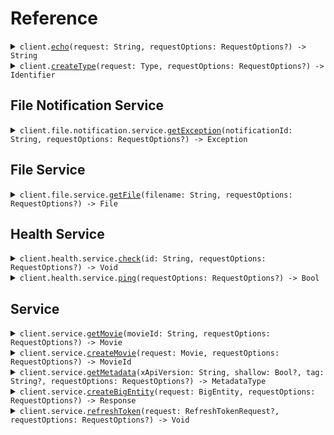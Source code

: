 # Reference
<details><summary><code>client.<a href="/Sources/ExamplesClient.swift">echo</a>(request: String, requestOptions: RequestOptions?) -> String</code></summary>
<dl>
<dd>

#### 🔌 Usage

<dl>
<dd>

<dl>
<dd>

```swift
import Foundation
import Examples

private func main() async throws {
    let client = ExamplesClient(token: "<token>")

    try await client.echo(request: "Hello world!\n\nwith\n\tnewlines")
}

try await main()
```
</dd>
</dl>
</dd>
</dl>

#### ⚙️ Parameters

<dl>
<dd>

<dl>
<dd>

**request:** `String` 
    
</dd>
</dl>

<dl>
<dd>

**requestOptions:** `RequestOptions?` — Additional options for configuring the request, such as custom headers or timeout settings.
    
</dd>
</dl>
</dd>
</dl>


</dd>
</dl>
</details>

<details><summary><code>client.<a href="/Sources/ExamplesClient.swift">createType</a>(request: Type, requestOptions: RequestOptions?) -> Identifier</code></summary>
<dl>
<dd>

#### 🔌 Usage

<dl>
<dd>

<dl>
<dd>

```swift
import Foundation
import Examples

private func main() async throws {
    let client = ExamplesClient(token: "<token>")

    try await client.echo(request: "primitive")
}

try await main()
```
</dd>
</dl>
</dd>
</dl>

#### ⚙️ Parameters

<dl>
<dd>

<dl>
<dd>

**request:** `Type` 
    
</dd>
</dl>

<dl>
<dd>

**requestOptions:** `RequestOptions?` — Additional options for configuring the request, such as custom headers or timeout settings.
    
</dd>
</dl>
</dd>
</dl>


</dd>
</dl>
</details>

## File Notification Service
<details><summary><code>client.file.notification.service.<a href="/Sources/Resources/File/Notification/Service/ServiceClient.swift">getException</a>(notificationId: String, requestOptions: RequestOptions?) -> Exception</code></summary>
<dl>
<dd>

#### 🔌 Usage

<dl>
<dd>

<dl>
<dd>

```swift
import Foundation
import Examples

private func main() async throws {
    let client = ExamplesClient(token: "<token>")

    try await client.file.notification.service.getException(notificationId: "notification-hsy129x")
}

try await main()
```
</dd>
</dl>
</dd>
</dl>

#### ⚙️ Parameters

<dl>
<dd>

<dl>
<dd>

**notificationId:** `String` 
    
</dd>
</dl>

<dl>
<dd>

**requestOptions:** `RequestOptions?` — Additional options for configuring the request, such as custom headers or timeout settings.
    
</dd>
</dl>
</dd>
</dl>


</dd>
</dl>
</details>

## File Service
<details><summary><code>client.file.service.<a href="/Sources/Resources/File/Service/FileServiceClient.swift">getFile</a>(filename: String, requestOptions: RequestOptions?) -> File</code></summary>
<dl>
<dd>

#### 📝 Description

<dl>
<dd>

<dl>
<dd>

This endpoint returns a file by its name.
</dd>
</dl>
</dd>
</dl>

#### 🔌 Usage

<dl>
<dd>

<dl>
<dd>

```swift
import Foundation
import Examples

private func main() async throws {
    let client = ExamplesClient(token: "<token>")

    try await client.file.service.getFile(filename: "file.txt")
}

try await main()
```
</dd>
</dl>
</dd>
</dl>

#### ⚙️ Parameters

<dl>
<dd>

<dl>
<dd>

**filename:** `String` — This is a filename
    
</dd>
</dl>

<dl>
<dd>

**requestOptions:** `RequestOptions?` — Additional options for configuring the request, such as custom headers or timeout settings.
    
</dd>
</dl>
</dd>
</dl>


</dd>
</dl>
</details>

## Health Service
<details><summary><code>client.health.service.<a href="/Sources/Resources/Health/Service/HealthServiceClient.swift">check</a>(id: String, requestOptions: RequestOptions?) -> Void</code></summary>
<dl>
<dd>

#### 📝 Description

<dl>
<dd>

<dl>
<dd>

This endpoint checks the health of a resource.
</dd>
</dl>
</dd>
</dl>

#### 🔌 Usage

<dl>
<dd>

<dl>
<dd>

```swift
import Foundation
import Examples

private func main() async throws {
    let client = ExamplesClient(token: "<token>")

    try await client.health.service.check(id: "id-2sdx82h")
}

try await main()
```
</dd>
</dl>
</dd>
</dl>

#### ⚙️ Parameters

<dl>
<dd>

<dl>
<dd>

**id:** `String` — The id to check
    
</dd>
</dl>

<dl>
<dd>

**requestOptions:** `RequestOptions?` — Additional options for configuring the request, such as custom headers or timeout settings.
    
</dd>
</dl>
</dd>
</dl>


</dd>
</dl>
</details>

<details><summary><code>client.health.service.<a href="/Sources/Resources/Health/Service/HealthServiceClient.swift">ping</a>(requestOptions: RequestOptions?) -> Bool</code></summary>
<dl>
<dd>

#### 📝 Description

<dl>
<dd>

<dl>
<dd>

This endpoint checks the health of the service.
</dd>
</dl>
</dd>
</dl>

#### 🔌 Usage

<dl>
<dd>

<dl>
<dd>

```swift
import Foundation
import Examples

private func main() async throws {
    let client = ExamplesClient(token: "<token>")

    try await client.health.service.ping()
}

try await main()
```
</dd>
</dl>
</dd>
</dl>

#### ⚙️ Parameters

<dl>
<dd>

<dl>
<dd>

**requestOptions:** `RequestOptions?` — Additional options for configuring the request, such as custom headers or timeout settings.
    
</dd>
</dl>
</dd>
</dl>


</dd>
</dl>
</details>

## Service
<details><summary><code>client.service.<a href="/Sources/Resources/Service/ServiceClient_.swift">getMovie</a>(movieId: String, requestOptions: RequestOptions?) -> Movie</code></summary>
<dl>
<dd>

#### 🔌 Usage

<dl>
<dd>

<dl>
<dd>

```swift
import Foundation
import Examples

private func main() async throws {
    let client = ExamplesClient(token: "<token>")

    try await client.service.getMovie(movieId: "movie-c06a4ad7")
}

try await main()
```
</dd>
</dl>
</dd>
</dl>

#### ⚙️ Parameters

<dl>
<dd>

<dl>
<dd>

**movieId:** `String` 
    
</dd>
</dl>

<dl>
<dd>

**requestOptions:** `RequestOptions?` — Additional options for configuring the request, such as custom headers or timeout settings.
    
</dd>
</dl>
</dd>
</dl>


</dd>
</dl>
</details>

<details><summary><code>client.service.<a href="/Sources/Resources/Service/ServiceClient_.swift">createMovie</a>(request: Movie, requestOptions: RequestOptions?) -> MovieId</code></summary>
<dl>
<dd>

#### 🔌 Usage

<dl>
<dd>

<dl>
<dd>

```swift
import Foundation
import Examples

private func main() async throws {
    let client = ExamplesClient(token: "<token>")

    try await client.service.createMovie(request: Movie(
        id: "movie-c06a4ad7",
        prequel: "movie-cv9b914f",
        title: "The Boy and the Heron",
        from: "Hayao Miyazaki",
        rating: 8,
        type: .movie,
        tag: "tag-wf9as23d",
        metadata: [
            "actors": .array([
                .string("Christian Bale"),
                .string("Florence Pugh"),
                .string("Willem Dafoe")
            ]), 
            "releaseDate": .string("2023-12-08"), 
            "ratings": .object([
                "rottenTomatoes": .number(97), 
                "imdb": .number(7.6)
            ])
        ],
        revenue: 1000000
    ))
}

try await main()
```
</dd>
</dl>
</dd>
</dl>

#### ⚙️ Parameters

<dl>
<dd>

<dl>
<dd>

**request:** `Movie` 
    
</dd>
</dl>

<dl>
<dd>

**requestOptions:** `RequestOptions?` — Additional options for configuring the request, such as custom headers or timeout settings.
    
</dd>
</dl>
</dd>
</dl>


</dd>
</dl>
</details>

<details><summary><code>client.service.<a href="/Sources/Resources/Service/ServiceClient_.swift">getMetadata</a>(xApiVersion: String, shallow: Bool?, tag: String?, requestOptions: RequestOptions?) -> MetadataType</code></summary>
<dl>
<dd>

#### 🔌 Usage

<dl>
<dd>

<dl>
<dd>

```swift
import Foundation
import Examples

private func main() async throws {
    let client = ExamplesClient(token: "<token>")

    try await client.service.getMetadata(
        shallow: false,
        tag: 
    )
}

try await main()
```
</dd>
</dl>
</dd>
</dl>

#### ⚙️ Parameters

<dl>
<dd>

<dl>
<dd>

**xApiVersion:** `String` 
    
</dd>
</dl>

<dl>
<dd>

**shallow:** `Bool?` 
    
</dd>
</dl>

<dl>
<dd>

**tag:** `String?` 
    
</dd>
</dl>

<dl>
<dd>

**requestOptions:** `RequestOptions?` — Additional options for configuring the request, such as custom headers or timeout settings.
    
</dd>
</dl>
</dd>
</dl>


</dd>
</dl>
</details>

<details><summary><code>client.service.<a href="/Sources/Resources/Service/ServiceClient_.swift">createBigEntity</a>(request: BigEntity, requestOptions: RequestOptions?) -> Response</code></summary>
<dl>
<dd>

#### 🔌 Usage

<dl>
<dd>

<dl>
<dd>

```swift
import Foundation
import Examples

private func main() async throws {
    let client = ExamplesClient(token: "<token>")

    try await client.service.createBigEntity(request: BigEntity(
        castMember: CastMember.actor(
            Actor(
                name: "name",
                id: "id"
            )
        ),
        extendedMovie: ExtendedMovie(
            id: "id",
            prequel: "prequel",
            title: "title",
            from: "from",
            rating: 1.1,
            type: .movie,
            tag: "tag",
            book: "book",
            metadata: [
                "metadata": .object([
                    "key": .string("value")
                ])
            ],
            revenue: 1000000,
            cast: [
                "cast",
                "cast"
            ]
        ),
        entity: Entity(
            type: `Type`.basicType(
                .primitive
            ),
            name: "name"
        ),
        metadata: Metadata.html(
            .init(
                extra: [
                    "extra": "extra"
                ],
                tags: ,
                html: 
            )
        ),
        commonMetadata: Metadata(
            id: "id",
            data: [
                "data": "data"
            ],
            jsonString: "jsonString"
        ),
        eventInfo: EventInfo.metadata(
            .init(
                id: "id",
                data: [
                    "data": "data"
                ],
                jsonString: "jsonString"
            )
        ),
        data: Data.string(
            .init(
                string: 
            )
        ),
        migration: Migration(
            name: "name",
            status: .running
        ),
        exception: Exception.generic(
            .init(
                exceptionType: "exceptionType",
                exceptionMessage: "exceptionMessage",
                exceptionStacktrace: "exceptionStacktrace"
            )
        ),
        test: Test.and(
            .init(
                and: 
            )
        ),
        node: Node(
            name: "name",
            nodes: [
                Node(
                    name: "name",
                    nodes: [
                        Node(
                            name: "name",
                            nodes: [],
                            trees: []
                        ),
                        Node(
                            name: "name",
                            nodes: [],
                            trees: []
                        )
                    ],
                    trees: [
                        Tree(
                            nodes: []
                        ),
                        Tree(
                            nodes: []
                        )
                    ]
                ),
                Node(
                    name: "name",
                    nodes: [
                        Node(
                            name: "name",
                            nodes: [],
                            trees: []
                        ),
                        Node(
                            name: "name",
                            nodes: [],
                            trees: []
                        )
                    ],
                    trees: [
                        Tree(
                            nodes: []
                        ),
                        Tree(
                            nodes: []
                        )
                    ]
                )
            ],
            trees: [
                Tree(
                    nodes: [
                        Node(
                            name: "name",
                            nodes: [],
                            trees: []
                        ),
                        Node(
                            name: "name",
                            nodes: [],
                            trees: []
                        )
                    ]
                ),
                Tree(
                    nodes: [
                        Node(
                            name: "name",
                            nodes: [],
                            trees: []
                        ),
                        Node(
                            name: "name",
                            nodes: [],
                            trees: []
                        )
                    ]
                )
            ]
        ),
        directory: Directory(
            name: "name",
            files: [
                File(
                    name: "name",
                    contents: "contents"
                ),
                File(
                    name: "name",
                    contents: "contents"
                )
            ],
            directories: [
                Directory(
                    name: "name",
                    files: [
                        File(
                            name: "name",
                            contents: "contents"
                        ),
                        File(
                            name: "name",
                            contents: "contents"
                        )
                    ],
                    directories: [
                        Directory(
                            name: "name",
                            files: [],
                            directories: []
                        ),
                        Directory(
                            name: "name",
                            files: [],
                            directories: []
                        )
                    ]
                ),
                Directory(
                    name: "name",
                    files: [
                        File(
                            name: "name",
                            contents: "contents"
                        ),
                        File(
                            name: "name",
                            contents: "contents"
                        )
                    ],
                    directories: [
                        Directory(
                            name: "name",
                            files: [],
                            directories: []
                        ),
                        Directory(
                            name: "name",
                            files: [],
                            directories: []
                        )
                    ]
                )
            ]
        ),
        moment: Moment(
            id: UUID(uuidString: "d5e9c84f-c2b2-4bf4-b4b0-7ffd7a9ffc32"),
            date: try! CalendarDate("2023-01-15"),
            datetime: try! Date("2024-01-15T09:30:00Z", strategy: .iso8601)
        )
    ))
}

try await main()
```
</dd>
</dl>
</dd>
</dl>

#### ⚙️ Parameters

<dl>
<dd>

<dl>
<dd>

**request:** `BigEntity` 
    
</dd>
</dl>

<dl>
<dd>

**requestOptions:** `RequestOptions?` — Additional options for configuring the request, such as custom headers or timeout settings.
    
</dd>
</dl>
</dd>
</dl>


</dd>
</dl>
</details>

<details><summary><code>client.service.<a href="/Sources/Resources/Service/ServiceClient_.swift">refreshToken</a>(request: RefreshTokenRequest?, requestOptions: RequestOptions?) -> Void</code></summary>
<dl>
<dd>

#### 🔌 Usage

<dl>
<dd>

<dl>
<dd>

```swift
import Foundation
import Examples

private func main() async throws {
    let client = ExamplesClient(token: "<token>")

    try await client.service.refreshToken(request: RefreshTokenRequest(

    ))
}

try await main()
```
</dd>
</dl>
</dd>
</dl>

#### ⚙️ Parameters

<dl>
<dd>

<dl>
<dd>

**request:** `RefreshTokenRequest?` 
    
</dd>
</dl>

<dl>
<dd>

**requestOptions:** `RequestOptions?` — Additional options for configuring the request, such as custom headers or timeout settings.
    
</dd>
</dl>
</dd>
</dl>


</dd>
</dl>
</details>

